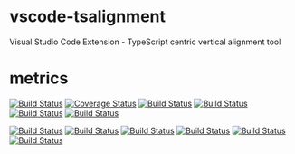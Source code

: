 # vscode-tsalignment
Visual Studio Code Extension - TypeScript centric vertical alignment tool

# metrics
[![Build Status](https://travis-ci.org/truhlikfredy/vscode-tsalignment.svg?branch=master)](https://travis-ci.org/truhlikfredy/vscode-tsalignment)
[![Coverage Status](https://coveralls.io/repos/github/truhlikfredy/vscode-tsalignment/badge.svg?branch=master)](https://coveralls.io/github/truhlikfredy/vscode-tsalignment?branch=master)
[![Build Status](https://sonarcloud.io/api/project_badges/measure?project=ts-align&metric=alert_status)](https://sonarcloud.io/dashboard?id=ts-align) 
[![Build Status](https://sonarcloud.io/api/project_badges/measure?project=ts-align&metric=sqale_rating)](https://sonarcloud.io/dashboard?id=ts-align)
[![Build Status](https://sonarcloud.io/api/project_badges/measure?project=ts-align&metric=reliability_rating)](https://sonarcloud.io/dashboard?id=ts-align)
[![Build Status](https://sonarcloud.io/api/project_badges/measure?project=ts-align&metric=security_rating)](https://sonarcloud.io/dashboard?id=ts-align)

[![Build Status](https://sonarcloud.io/api/project_badges/measure?project=ts-align&metric=bugs)](https://sonarcloud.io/dashboard?id=ts-align)
[![Build Status](https://sonarcloud.io/api/project_badges/measure?project=ts-align&metric=code_smells)](https://sonarcloud.io/dashboard?id=ts-align)
[![Build Status](https://sonarcloud.io/api/project_badges/measure?project=ts-align&metric=duplicated_lines_density)](https://sonarcloud.io/dashboard?id=ts-align)
[![Build Status](https://sonarcloud.io/api/project_badges/measure?project=ts-align&metric=ncloc)](https://sonarcloud.io/dashboard?id=ts-align)
[![Build Status](https://sonarcloud.io/api/project_badges/measure?project=ts-align&metric=sqale_index)](https://sonarcloud.io/dashboard?id=ts-align)
[![Build Status](https://sonarcloud.io/api/project_badges/measure?project=ts-align&metric=vulnerabilities)](https://sonarcloud.io/dashboard?id=ts-align)

